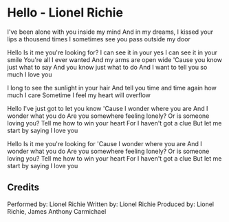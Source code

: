 # Hello - Lionel Richie

I've been alone with you inside my mind
And in my dreams, I kissed your lips a thousend times
I sometimes see you pass outside my door

Hello
Is it me you're looking for?
I can see it in your yes
I can see it in your smile
You're all I ever wanted
And my arms are open wide
'Cause you know just what to say
And you know just what to do
And I want to tell you so much
I love you

I long to see the sunlight in your hair
And tell you time and time again how much I care
Sometime I feel my heart will overflow

Hello
I've just got to let you know
'Cause I wonder where you are
And I wonder what you do
Are you somewhere feeling lonely?
Or is someone loving you?
Tell me how to win your heart
For I haven't got a clue
But let me start by saying
I love you

Hello
Is it me you're looking for
'Cause I wonder where you are
And I wonder what you do
Are you somewhere feeling lonely?
Or is someone loving you?
Tell me how to win your heart
For I haven't got a clue
But let me start by saying
I love you

## Credits

Performed by: Lionel Richie
Written by: Lionel Richie
Produced by: Lionel Richie, James Anthony Carmichael
 